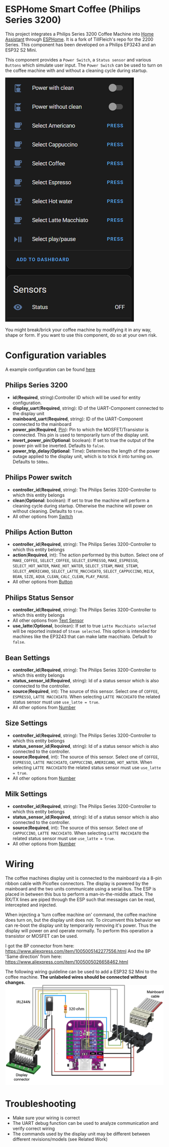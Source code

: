 # ESPHome Smart Coffee (Philips Series 3200)

This project integrates a Philips Series 3200 Coffee Machine into [Home Assistant](https://home-assistant.io) through [ESPHome](https://esphome.io). It is a fork of TillFleich's repo for the 2200 Series.
This component has been developed on a Philips EP3243 and an ESP32 S2 Mini.

This component provides a `Power Switch`, a `Status sensor` and various `Buttons` which simulate user input.
The `Power Switch` can be used to turn on the coffee machine with and without a cleaning cycle during startup.

![Provided entities in HomeAssistant](ha_entities.png?)

You might break/brick your coffee machine by modifying it in any way, shape or form. If you want to use this component, do so at your own risk.

# Configuration variables

A example configuration can be found [here](example.yaml)

## Philips Series 3200

- **id**(**Required**, string):Controller ID which will be used for entity configuration.
- **display_uart**(**Required**, string): ID of the UART-Component connected to the display unit
- **mainboard_uart**(**Required**, string): ID of the UART-Component connected to the mainboard
- **power_pin**(**Required**, [Pin](https://esphome.io/guides/configuration-types.html#config-pin)): Pin to which the MOSFET/Transistor is connected. This pin is used to temporarily turn of the display unit.
- **invert_power_pin**(**Optional**: boolean): If set to true the output of the power pin will be inverted. Defaults to `false`.
- **power_trip_delay**(**Optional**: Time): Determines the length of the power outage applied to the display unit, which is to trick it into turning on. Defaults to `500ms`.

## Philips Power switch

- **controller_id**(**Required**, string): The Philips Series 3200-Controller to which this entity belongs
- **clean**(**Optional**: boolean): If set to true the machine will perform a cleaning cycle during startup. Otherwise the machine will power on without cleaning. Defaults to `true`.
- All other options from [Switch](https://esphome.io/components/switch/index.html#config-switch)

## Philips Action Button

- **controller_id**(**Required**, string): The Philips Series 3200-Controller to which this entity belongs
- **action**(**Required**, int): The action performed by this button. Select one of `MAKE_COFFEE`, `SELECT_COFFEE`, `SELECT_ESPRESSO`, `MAKE_ESPRESSO`, `SELECT_HOT_WATER`, `MAKE_HOT_WATER`, `SELECT_STEAM`, `MAKE_STEAM`, `SELECT_AMERICANO`, `SELECT_LATTE_MACCHIATO`, `SELECT_CAPPUCCINO`, `MILK`, `BEAN`, `SIZE`, `AQUA_CLEAN`, `CALC_CLEAN`, `PLAY_PAUSE`.
- All other options from [Button](https://esphome.io/components/button/index.html#config-button)

## Philips Status Sensor

- **controller_id**(**Required**, string): The Philips Series 3200-Controller to which this entity belongs
- All other options from [Text Sensor](https://esphome.io/components/text_sensor/index.html#config-text-sensor)
- **use_latte**(**Optional**, boolean): If set to true `Latte Macchiato selected` will be reported instead of `Steam selected`. This option is intended for machines like the EP3243 that can make latte macchiato. Default to `false`.

## Bean Settings

- **controller_id**(**Required**, string): The Philips Series 3200-Controller to which this entity belongs
- **status_sensor_id**(**Required**, string): Id of a status sensor which is also connected to the controller.
- **source**(**Required**, int): The source of this sensor. Select one of `COFFEE`, `ESPRESSO`, `LATTE MACCHIATO`. When selecting `LATTE MACCHIATO` the related status sensor must use `use_latte = true`.
- All other options from [Number](https://esphome.io/components/number/index.html#config-number)

## Size Settings

- **controller_id**(**Required**, string): The Philips Series 3200-Controller to which this entity belongs
- **status_sensor_id**(**Required**, string): Id of a status sensor which is also connected to the controller.
- **source**(**Required**, int): The source of this sensor. Select one of `COFFEE`, `ESPRESSO`, `LATTE MACCHIATO`, `CAPPUCCINO`, `AMERICANO`, `HOT_WATER`. When selecting `LATTE MACCHIATO` the related status sensor must use `use_latte = true`.
- All other options from [Number](https://esphome.io/components/number/index.html#config-number)

## Milk Settings

- **controller_id**(**Required**, string): The Philips Series 3200-Controller to which this entity belongs
- **status_sensor_id**(**Required**, string): Id of a status sensor which is also connected to the controller.
- **source**(**Required**, int): The source of this sensor. Select one of `CAPPUCCINO`, `LATTE MACCHIATO`. When selecting `LATTE MACCHIATO` the related status sensor must use `use_latte = true`.
- All other options from [Number](https://esphome.io/components/number/index.html#config-number)


# Wiring

The coffee machines display unit is connected to the mainboard via a 8-pin ribbon cable with Picoflex connectors.
The display is powered by the mainboard and the two units communicate using a serial bus.
The ESP is placed in between this bus to perform a man-in-the-middle attack.
The RX/TX lines are piped through the ESP such that messages can be read, intercepted and injected.

When injecting a 'turn coffee machine on' command, the coffee machine does turn on, but the display unit does not. To circumvent this behavior we can re-boot the display unit by temporarily removing it's power. Thus the display will power on and operate normally. To perform this operation a transistor or MOSFET can be used.

I got the 8P connector from here: https://www.aliexpress.com/item/1005005142277556.html
And the 8P 'Same direction' from here: https://www.aliexpress.com/item/1005005026658462.html

The following wiring guideline can be used to add a ESP32 S2 Mini to the coffee machine. **The unlabeled wires should be connected without changes.**
![Wiring guide](wiring.png)

# Troubleshooting

- Make sure your wiring is correct
- The UART debug function can be used to analyze communication and verify correct wiring
- The commands used by the display unit may be different between different revisions/models (see Related Work)
